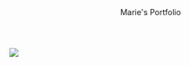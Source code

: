 <header> Marie's Portfolio </header>
<img src="https://media-exp1.licdn.com/dms/image/C5603AQFoYJXDFkcnBQ/profile-displayphoto-shrink_800_800/0/1623186183056?e=1633564800&v=beta&t=DcbAIY_4Ixe4ulHJEuc6_9UCGy4OaI1ujjxM8rO5eEU">
